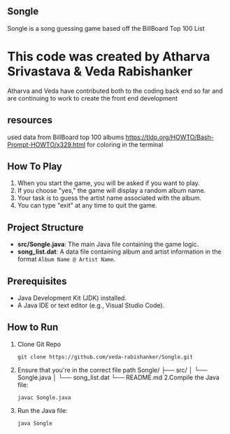 ## Songle
Songle is a song guessing game based off the BillBoard Top 100 List
# This code was created by Atharva Srivastava & Veda Rabishanker
Atharva and Veda have contributed both to the coding back end so far and are continuing to work to create the front end development
## resources
used data from BillBoard top 100 albums
https://tldp.org/HOWTO/Bash-Prompt-HOWTO/x329.html for coloring in the terminal


## How To Play
1. When you start the game, you will be asked if you want to play.
2. If you choose "yes," the game will display a random album name.
3. Your task is to guess the artist name associated with the album.
4. You can type "exit" at any time to quit the game.

## Project Structure
- **src/Songle.java**: The main Java file containing the game logic.
- **song_list.dat**: A data file containing album and artist information in the format `Album Name @ Artist Name`.

## Prerequisites 
- Java Development Kit (JDK) installed.
- A Java IDE or text editor (e.g., Visual Studio Code).

## How to Run
1. Clone Git Repo
    ```````
    git clone https://github.com/veda-rabishanker/Songle.git
2. Ensure that you're in the correct file path
        Songle/
        ├── src/
        │   └── Songle.java
        │   └── song_list.dat
        └── README.md
2.Compile the Java file:
    ```````
    javac Songle.java
3. Run the Java file:
    ```````
    java Songle
